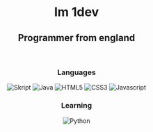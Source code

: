 <div align="center">
  <h1 style="font-weight: bold;">Im 1dev</h1>
  <h2>Programmer from england</h2>
  <br/>
  <h3>Languages</h3>
  <div>
    <img alt="Skript" src="https://img.shields.io/badge/-SKRIPT-040a16?style=for-the-badge&logo=skript">
    <img alt="Java" src="https://img.shields.io/badge/-JAVA-040a16?style=for-the-badge&logo=java">
    <img alt="HTML5" src="https://img.shields.io/badge/-HTML5-040a16?style=for-the-badge&logo=html5">
    <img alt="CSS3" src="https://img.shields.io/badge/-CSS3-040a16?style=for-the-badge&logo=css3">
    <img alt="Javascript" src="https://img.shields.io/badge/-Javascript-040a16?style=for-the-badge&logo=javascript">
  </div>

  <h3>Learning</h3>
  <div>
    <img alt="Python" src="https://img.shields.io/badge/-python-040a16?style=for-the-badge&logo=python">
  </div>
  <br/>
  <div>

